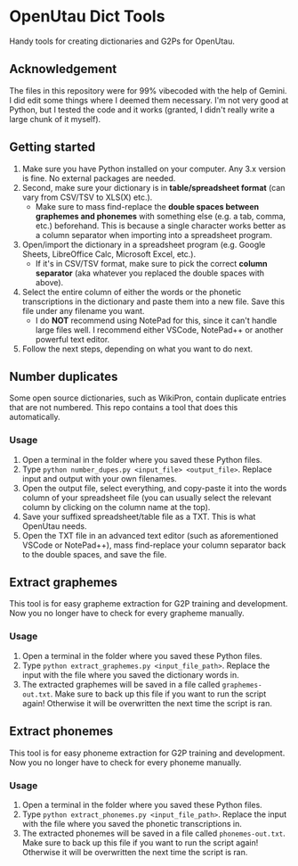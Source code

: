 # OpenUtau Dict Tools
Handy tools for creating dictionaries and G2Ps for OpenUtau.
## Acknowledgement
The files in this repository were for 99% vibecoded with the help of Gemini. I did edit some things where I deemed them necessary. I'm not very good at Python, but I tested the code and it works (granted, I didn't really write a large chunk of it myself).
## Getting started
1.  Make sure you have Python installed on your computer. Any 3.x version is fine. No external packages are needed.
2. Second, make sure your dictionary is in **table/spreadsheet format** (can vary from CSV/TSV to XLS(X) etc.).
    * Make sure to mass find-replace the **double spaces between graphemes and phonemes** with something else (e.g. a tab, comma, etc.) beforehand. This is because a single character works better as a column separator when importing into a spreadsheet program.
3.  Open/import the dictionary in a spreadsheet program (e.g. Google Sheets, LibreOffice Calc, Microsoft Excel, etc.).
    * If it's in CSV/TSV format, make sure to pick the correct **column separator** (aka whatever you replaced the double spaces with above).
4. Select the entire column of either the words or the phonetic transcriptions in the dictionary and paste them into a new file. Save this file under any filename you want.
    * I do **NOT** recommend using NotePad for this, since it can't handle large files well. I recommend either VSCode, NotePad++ or another powerful text editor.
5. Follow the next steps, depending on what you want to do next.

## Number duplicates
Some open source dictionaries, such as WikiPron, contain duplicate entries that are not numbered. This repo contains a tool that does this automatically.
### Usage
1. Open a terminal in the folder where you saved these Python files.
2. Type `python number_dupes.py <input_file> <output_file>`. Replace input and output with your own filenames.
3. Open the output file, select everything, and copy-paste it into the words column of your spreadsheet file (you can usually select the relevant column by clicking on the column name at the top).
4. Save your suffixed spreadsheet/table file as a TXT. This is what OpenUtau needs.
5. Open the TXT file in an advanced text editor (such as aforementioned VSCode or NotePad++), mass find-replace your column separator back to the double spaces, and save the file.

## Extract graphemes
This tool is for easy grapheme extraction for G2P training and development. Now you no longer have to check for every grapheme manually.
### Usage
1. Open a terminal in the folder where you saved these Python files.
2. Type `python extract_graphemes.py <input_file_path>`. Replace the input with the file where you saved the dictionary words in.
3. The extracted graphemes will be saved in a file called `graphemes-out.txt`. Make sure to back up this file if you want to run the script again! Otherwise it will be overwritten the next time the script is ran.

## Extract phonemes
This tool is for easy phoneme extraction for G2P training and development. Now you no longer have to check for every phoneme manually.
### Usage
1. Open a terminal in the folder where you saved these Python files.
2. Type `python extract_phonemes.py <input_file_path>`. Replace the input with the file where you saved the phonetic transcriptions in.
3. The extracted phonemes will be saved in a file called `phonemes-out.txt`. Make sure to back up this file if you want to run the script again! Otherwise it will be overwritten the next time the script is ran.